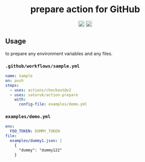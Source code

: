<h1 align="center">prepare action for GitHub</h2>

<p align="center">
  <a href="https://github.com/satoruk/action-prepare/actions?query=workflow%3ATest"><img src="https://github.com/satoruk/action-prepare/workflows/Test/badge.svg" height="20"/></a>
  <a href="https://codecov.io/gh/satoruk/action-prepare"><img src="https://codecov.io/gh/satoruk/action-prepare/branch/master/graph/badge.svg" height="20"/></a>
</p>

## Usage

to prepare any environment variables and any files.

### `.github/workflows/sample.yml`

```yaml
name: Sample
on: push
steps:
  - uses: actions/checkout@v2
  - uses: satoruk/action-prepare
    with:
      config-file: examples/demo.yml
```

### `examples/demo.yml`

```yaml
env:
  FOO_TOKEN: DUMMY_TOKEN
file:
  examples/dummy1.json: |
    {
      "dummy": "dummy122"
    }
```
